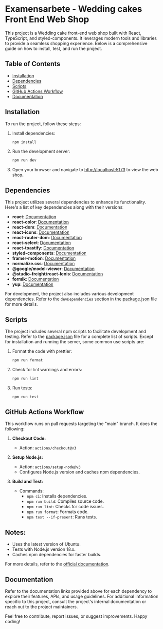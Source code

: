 # Examensarbete - Wedding cakes Front End Web Shop

This project is a Wedding cake front-end web shop built with React, TypeScript, and styled-components. It leverages modern tools and libraries to provide a seamless shopping experience. Below is a comprehensive guide on how to install, test, and run the project.

## Table of Contents
- [Installation](#installation)
- [Dependencies](#dependencies)
- [Scripts](#scripts)
- [GitHub Actions Workflow](#github-actions-workflow)
- [Documentation](#documentation)

## Installation
To run the project, follow these steps:

1. Install dependencies:
   ```sh
   npm install

2. Run the development server:
   ```sh
   npm run dev

3. Open your browser and navigate to [http://localhost:5173](http://localhost:5173) to view the web shop.

## Dependencies
This project utilizes several dependencies to enhance its functionality. Here's a list of key dependencies along with their versions:

- **react**: [Documentation](https://reactjs.org/)
- **react-color**: [Documentation](https://casesandberg.github.io/react-color/)
- **react-dom**: [Documentation](https://reactjs.org/docs/react-dom.html)
- **react-icons**: [Documentation](https://react-icons.github.io/react-icons/)
- **react-router-dom**: [Documentation](https://reactrouter.com/en/6.21.2)
- **react-select**: [Documentation](https://react-select.com/home)
- **react-toastify**: [Documentation](https://fkhadra.github.io/react-toastify/introduction)
- **styled-components**: [Documentation](https://styled-components.com/)
- **framer-motion**: [Documentation](https://www.framer.com/motion/)
- **normalize.css**: [Documentation](https://github.com/necolas/normalize.css/)
- **@google/model-viewer**: [Documentation](https://github.com/google/model-viewer)
- **@studio-freight/react-lenis**: [Documentation](https://github.com/studio-freight/lenis/tree/main/packages/react-lenis)
- **formik**: [Documentation](https://formik.org/)
- **yup**: [Documentation](https://github.com/jquense/yup)

For development, the project also includes various development dependencies. Refer to the `devDependencies` section in the [package.json](package.json) file for more details.

## Scripts
The project includes several npm scripts to facilitate development and testing. Refer to the [package.json](package.json) file for a complete list of scripts. Except for installation and running the server, some common use scripts are:

1. Format the code with prettier:
   ```sh
   npm run format

2. Check for lint warnings and errors:
   ```sh
   npm run lint

3. Run tests:
   ```sh
   npm run test

## GitHub Actions Workflow

This workflow runs on pull requests targeting the "main" branch. It does the following:

1. **Checkout Code:**
   - Action: `actions/checkout@v3`

2. **Setup Node.js:**
   - Action: `actions/setup-node@v3`
   - Configures Node.js version and caches npm dependencies.

3. **Build and Test:**
   - Commands:
     - `npm ci`: Installs dependencies.
     - `npm run build`: Compiles source code.
     - `npm run lint`: Checks for code issues.
     - `npm run format`: Formats code.
     - `npm test --if-present`: Runs tests.

## Notes:
- Uses the latest version of Ubuntu.
- Tests with Node.js version 18.x.
- Caches npm dependencies for faster builds.

For more details, refer to the [official documentation](https://docs.github.com/en/actions/automating-builds-and-tests/building-and-testing-nodejs).


## Documentation
Refer to the documentation links provided above for each dependency to explore their features, APIs, and usage guidelines. For additional information specific to this project, consult the project's internal documentation or reach out to the project maintainers.

Feel free to contribute, report issues, or suggest improvements. Happy coding!
